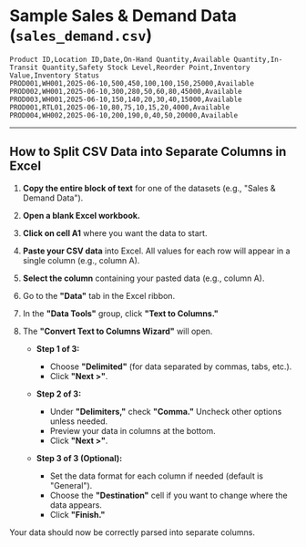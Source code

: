 
# Sample Sales & Demand Data (`sales_demand.csv`)
```csv
Product ID,Location ID,Date,On-Hand Quantity,Available Quantity,In-Transit Quantity,Safety Stock Level,Reorder Point,Inventory Value,Inventory Status
PROD001,WH001,2025-06-10,500,450,100,100,150,25000,Available
PROD002,WH001,2025-06-10,300,280,50,60,80,45000,Available
PROD003,WH001,2025-06-10,150,140,20,30,40,15000,Available
PROD001,RTL01,2025-06-10,80,75,10,15,20,4000,Available
PROD004,WH002,2025-06-10,200,190,0,40,50,20000,Available
```
---

## How to Split CSV Data into Separate Columns in Excel
1. **Copy the entire block of text** for one of the datasets (e.g., "Sales & Demand Data").
2. **Open a blank Excel workbook.**
3. **Click on cell A1** where you want the data to start.
1. **Paste your CSV data** into Excel. All values for each row will appear in a single column (e.g., column A).
2. **Select the column** containing your pasted data (e.g., column A).
3. Go to the **"Data"** tab in the Excel ribbon.
4. In the **"Data Tools"** group, click **"Text to Columns."**
5. The **"Convert Text to Columns Wizard"** will open.

    - **Step 1 of 3:**  
      - Choose **"Delimited"** (for data separated by commas, tabs, etc.).
      - Click **"Next >"**.

    - **Step 2 of 3:**  
      - Under **"Delimiters,"** check **"Comma."** Uncheck other options unless needed.
      - Preview your data in columns at the bottom.
      - Click **"Next >"**.

    - **Step 3 of 3 (Optional):**  
      - Set the data format for each column if needed (default is "General").
      - Choose the **"Destination"** cell if you want to change where the data appears.
      - Click **"Finish."**

  Your data should now be correctly parsed into separate columns.